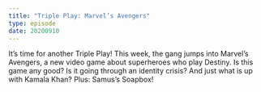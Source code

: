 ```yaml
---
title: "Triple Play: Marvel’s Avengers"
type: episode
date: 20200910
---
```

It’s time for another Triple Play! This week, the gang jumps into Marvel’s Avengers, a new video game about superheroes who play Destiny. Is this game any good? Is it going through an identity crisis? And just what is up with Kamala Khan? Plus: Samus’s Soapbox!